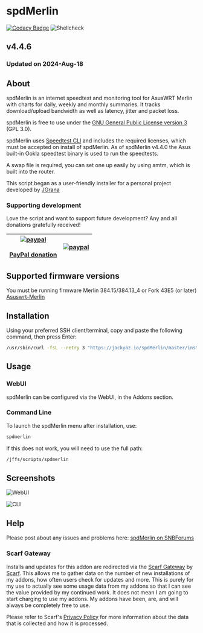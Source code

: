 # spdMerlin
[![Codacy Badge](https://api.codacy.com/project/badge/Grade/1e0da6475e3047d59b35e258a18b78fc)](https://www.codacy.com/app/jackyaz/spdMerlin?utm_source=github.com&amp;utm_medium=referral&amp;utm_content=jackyaz/spdMerlin&amp;utm_campaign=Badge_Grade)
![Shellcheck](https://github.com/jackyaz/spdMerlin/actions/workflows/shellcheck.yml/badge.svg)

## v4.4.6
### Updated on 2024-Aug-18
## About
spdMerlin is an internet speedtest and monitoring tool for AsusWRT Merlin with charts for daily, weekly and monthly summaries. It tracks download/upload bandwidth as well as latency, jitter and packet loss.

spdMerlin is free to use under the [GNU General Public License version 3](https://opensource.org/licenses/GPL-3.0) (GPL 3.0).

spdMerlin uses [Speedtest CLI](https://www.speedtest.net/apps/cli) and includes the required licenses, which must be accepted on install of spdMerlin.
As of spdMerlin v4.4.0 the Asus built-in Ookla speedtest binary is used to run the speedtests.

A swap file is required, you can set one up easily by using amtm, which is built into the router.

This script began as a user-friendly installer for a personal project developed by [JGrana](https://www.snbforums.com/members/jgrana.20663/)

### Supporting development
Love the script and want to support future development? Any and all donations gratefully received!

| [![paypal](https://www.paypalobjects.com/en_GB/i/btn/btn_donate_LG.gif)](https://www.paypal.com/donate/?hosted_button_id=47UTYVRBDKSTL) <br /><br /> [**PayPal donation**](https://www.paypal.com/donate/?hosted_button_id=47UTYVRBDKSTL) | [![paypal](https://puu.sh/IAhtp/3788f3a473.png)](https://www.paypal.com/donate/?hosted_button_id=47UTYVRBDKSTL) |
| :----: | --- |

## Supported firmware versions
You must be running firmware Merlin 384.15/384.13_4 or Fork 43E5 (or later) [Asuswrt-Merlin](https://asuswrt.lostrealm.ca/)

## Installation
Using your preferred SSH client/terminal, copy and paste the following command, then press Enter:

```sh
/usr/sbin/curl -fsL --retry 3 "https://jackyaz.io/spdMerlin/master/install/spdmerlin.sh" -o /jffs/scripts/spdmerlin && chmod 0755 /jffs/scripts/spdmerlin && /jffs/scripts/spdmerlin install
```

## Usage
### WebUI
spdMerlin can be configured via the WebUI, in the Addons section.

### Command Line
To launch the spdMerlin menu after installation, use:
```sh
spdmerlin
```

If this does not work, you will need to use the full path:
```sh
/jffs/scripts/spdmerlin
```

## Screenshots

![WebUI](https://puu.sh/HSYTU/ed2d2157eb.png)

![CLI](https://puu.sh/HSYRK/aca960d9fb.png)

## Help
Please post about any issues and problems here: [spdMerlin on SNBForums](https://www.snbforums.com/forums/asuswrt-merlin-addons.60/?prefix_id=19)

### Scarf Gateway
Installs and updates for this addon are redirected via the [Scarf Gateway](https://about.scarf.sh/scarf-gateway) by [Scarf](https://about.scarf.sh/about). This allows me to gather data on the number of new installations of my addons, how often users check for updates and more. This is purely for my use to actually see some usage data from my addons so that I can see the value provided by my continued work. It does not mean I am going to start charging to use my addons. My addons have been, are, and will always be completely free to use.

Please refer to Scarf's [Privacy Policy](https://about.scarf.sh/privacy) for more information about the data that is collected and how it is processed.
